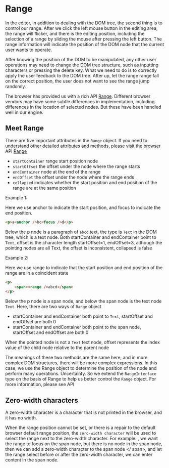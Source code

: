 # Range

In the editor, in addition to dealing with the DOM tree, the second thing is to control our range. After we click the left mouse button in the editing area, the range will flicker, and there is the editing position, including the selection of a range by sliding the mouse after pressing the left button. The range information will indicate the position of the DOM node that the current user wants to operate.

After knowing the position of the DOM to be manipulated, any other user operations may need to change the DOM tree structure, such as inputting characters or pressing the delete key. What we need to do is to correctly apply the user feedback to the DOM tree. After up, let the range range fall on the correct position, the user does not want to see the range jump randomly.

The browser has provided us with a rich API [Range](https://developer.mozilla.org/zh-CN/docs/Web/API/Range/Range). Different browser vendors may have some subtle differences in implementation, including differences in the location of selected nodes. But these have been handled well in our engine.

## Meet Range

There are five important attributes in the `Range` object. If you need to understand other detailed attributes and methods, please visit the browser API [Range](https://developer.mozilla.org/zh-CN/docs/Web/API/Range/Range)

-   `startContainer` range start position node
-   `startOffset` the offset under the node where the range starts
-   `endContainer` node at the end of the range
-   `endOffset` the offset under the node where the range ends
-   `collapsed` indicates whether the start position and end position of the range are at the same position

Example 1:

Here we use anchor to indicate the start position, and focus to indicate the end position.

```html
<p>a<anchor />bc<focus />d</p>
```

Below the p node is a paragraph of `abcd` text, the type is `Text` in the DOM tree, which is a text node. Both startContainer and endContainer point to `Text`, offset is the character length startOffset=1, endOffset=3, although the pointing nodes are all Text, the offset is inconsistent, collapsed is false

Example 2:

Here we use range to indicate that the start position and end position of the range are in a coincident state

```html
<p>
	<span><range />abcd</span>
</p>
```

Below the p node is a span node, and below the span node is the text node `Text`. Here, there are two ways of `Range` object

-   startContainer and endContainer both point to `Text`, startOffset and endOffset are both 0
-   startContainer and endContainer both point to the span node, startOffset and endOffset are both 0

When the pointed node is not a `Text` text node, offset represents the index value of the child node relative to the parent node

The meanings of these two methods are the same here, and in more complex DOM structures, there will be more complex expressions. In this case, we use the Range object to determine the position of the node and perform many operations. Uncertainty. So we extend the `RangeInterface` type on the basis of Range to help us better control the `Range` object. For more information, please see API

## Zero-width characters

A zero-width character is a character that is not printed in the browser, and it has no width.

When the range position cannot be set, or there is a repair to the default browser default range position, the `zero-width character` will be used to select the range next to the zero-width character. For example: <span></span>, we want the range to focus on the span node, but there is no node in the span node, then we can add a zero-width character to the span node <span>&#8204;</ span>, and let the range select before or after the zero-width character, we can enter content in the span node.
